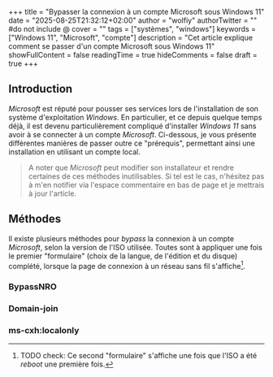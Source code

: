 +++
title = "Bypasser la connexion à un compte Microsoft sous Windows 11"
date = "2025-08-25T21:32:12+02:00"
author = "wolfiy"
authorTwitter = "" #do not include @
cover = ""
tags = ["systèmes", "windows"]
keywords = ["Windows 11", "Microsoft", "compte"]
description = "Cet article explique comment se passer d'un compte Microsoft sous Windows 11"
showFullContent = false
readingTime = true
hideComments = false
draft = true
+++

## Introduction

*Microsoft* est réputé pour pousser ses services lors de l'installation de son
système d'exploitation *Windows*. En particulier, et ce depuis quelque temps
déjà, il est devenu particulièrement compliqué d'installer *Windows 11* sans
avoir à se connecter à un compte *Microsoft*. Ci-dessous, je vous présente
différentes manières de passer outre ce "prérequis", permettant ainsi une
installation en utilisant un compte local. 

> A noter que *Microsoft* peut modifier son installateur et rendre certaines de
> ces méthodes inutilisables. Si tel est le cas, n'hésitez pas à m'en notifier 
> via l'espace commentaire en bas de page et je mettrais à jour l'article.

## Méthodes

Il existe plusieurs méthodes pour *bypass* la connexion à un compte *Microsoft*,
selon la version de l'ISO utilisée. Toutes sont à appliquer une fois le premier
"formulaire" (choix de la langue, de l'édition et du disque) complété, lorsque
la page de connexion à un réseau sans fil s'affiche[^1].

[^1]: TODO check: Ce second "formulaire" s'affiche une fois que l'ISO a été
    *reboot* une première fois.

### BypassNRO

### Domain-join

### ms-cxh:localonly